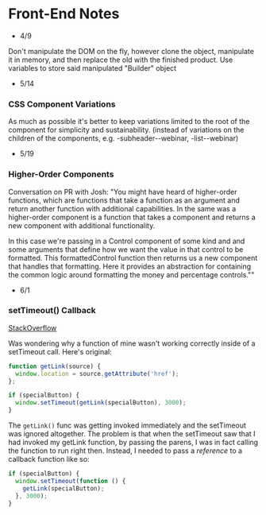 # Front-End Notes

- 4/9
 
Don't manipulate the DOM on the fly, however clone the object, manipulate it in memory, and then replace the old with the finished product.
Use variables to store said manipulated "Builder" object

- 5/14

### CSS Component Variations

As much as possible it's better to keep variations limited to the root of the component for simplicity and sustainability. (instead of variations on the children of the components, e.g. -subheader--webinar, -list--webinar)

- 5/19

### Higher-Order Components

Conversation on PR with Josh: "You might have heard of higher-order functions, which are functions that take a function as an argument and return another function with additional capabilities. In the same was a higher-order component is a function that takes a component and returns a new component with additional functionality.

In this case we're passing in a Control component of some kind and and some arguments that define how we want the value in that control to be formatted. This formattedControl function then returns us a new component that handles that formatting. Here it provides an abstraction for containing the common logic around formatting the money and percentage controls.""

- 6/1

### setTimeout() Callback

[StackOverflow](https://stackoverflow.com/questions/5520155/settimeout-callback-argument)

Was wondering why a function of mine wasn't working correctly inside of a setTimeout call. Here's original:
```js
function getLink(source) {
  window.location = source.getAttribute('href');
};

if (specialButton) { 
  window.setTimeout(getLink(specialButton), 3000);
}
```

The `getLink()` func was getting invoked immediately and the setTimeout was ignored altogether. The problem is that when the setTimeout saw that I had invoked my getLink function, by passing the parens, I was in fact calling the function to run right then. Instead, I needed to pass a _reference_ to a callback function like so:
```js
if (specialButton) {
  window.setTimeout(function () {
    getLink(specialButton);
  }, 3000);
}
```
